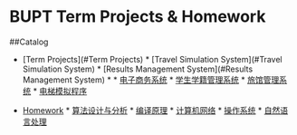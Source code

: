 # BUPT Term Projects & Homework

##Catalog
* [Term Projects](#Term Projects)
       * [Travel Simulation System](#Travel Simulation System)
       * [Results Management System](#Results Management System)
       * [](#图书管理系统)
       * [电子商务系统](#电子商务系统)
       * [学生学籍管理系统](#学生学籍管理系统)
       * [旅馆管理系统](#旅馆管理系统)
       * [电梯模拟程序](#电梯模拟程序)

* [Homework](#Homework)
       * [算法设计与分析](#算法设计与分析)
       * [编译原理](#编译原理)
       * [计算机网络](#计算机网络)
       * [操作系统](#操作系统)
       * [自然语言处理](#自然语言处理)
